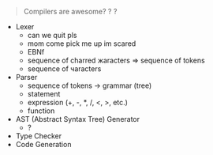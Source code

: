 > Compilers are awesome? ? ? 


- Lexer
    - can we quit pls
    - mom come pick me up im scared
    - EBNf
    - sequence of charred жaracters => sequence of tokens
    - sequence of чaracters
- Parser
    - sequence of tokens -> grammar (tree)
    - statement
    - expression (+, -, \*, /, <, >, etc.)
    - function
- AST (Abstract Syntax Tree) Generator
    - ?
- Type Checker
- Code Generation

